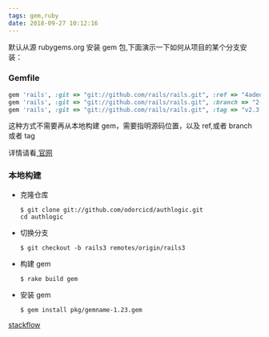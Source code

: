 ```yaml
---
tags: gem,ruby
date: 2018-09-27 10:12:16
---
```


默认从源 rubygems.org 安装 gem 包,下面演示一下如何从项目的某个分支安装：

### Gemfile

```ruby
gem 'rails', :git => "git://github.com/rails/rails.git", :ref => "4aded"
gem 'rails', :git => "git://github.com/rails/rails.git", :branch => "2-3-stable"
gem 'rails', :git => "git://github.com/rails/rails.git", :tag => "v2.3.5"
```

这种方式不需要再从本地构建 gem，需要指明源码位置，以及 ref,或者 branch 或者 tag

详情请看[ 官网 ](https://bundler.io/man/gemfile.5.html#GIT)

### 本地构建

- 克隆仓库

  ```shell
  $ git clone git://github.com/odorcicd/authlogic.git
  cd authlogic
  ```

- 切换分支

  `$ git checkout -b rails3 remotes/origin/rails3`

- 构建 gem

  `$ rake build gem`

- 安装 gem

  `$ gem install pkg/gemname-1.23.gem`

[stackflow](https://stackoverflow.com/questions/2823492/install-gem-from-github-branch)
